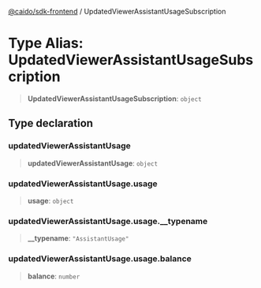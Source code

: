 [@caido/sdk-frontend](../index.md) / UpdatedViewerAssistantUsageSubscription

# Type Alias: UpdatedViewerAssistantUsageSubscription

> **UpdatedViewerAssistantUsageSubscription**: `object`

## Type declaration

### updatedViewerAssistantUsage

> **updatedViewerAssistantUsage**: `object`

### updatedViewerAssistantUsage.usage

> **usage**: `object`

### updatedViewerAssistantUsage.usage.\_\_typename

> **\_\_typename**: `"AssistantUsage"`

### updatedViewerAssistantUsage.usage.balance

> **balance**: `number`
